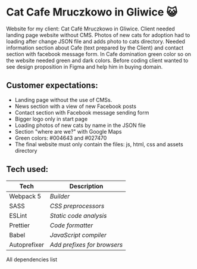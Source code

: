 # Cat Cafe Mruczkowo in Gliwice 😺

Website for my client: Cat Café Mruczkowo in Gliwice. Client needed landing page website without CMS. Photos of new cats for adoption had to loading after change JSON file and adds photo to cats directory. Needed information section about Cafe (text prepared by the Client) and contact section with facebook message form. In Cafe domination green color so on the website needed green and dark colors. Before coding client wanted to see design proposition in Figma and help him in buying domain.

## Customer expectations:
- Landing page without the use of CMSs.
- News section with a view of new Facebook posts
- Contact section with Facebook message sending form
- Bigger logo only in start page
- Loading photos of new cats by name in the JSON file
- Section "where are we?" with Google Maps
- Green colors: #004643 and #027470 
- The final website must only contain the files: js, html, css and assets directory

## Tech used:
| Tech | Description |
| -- | --|
| Webpack 5 | _Builder_ |
| SASS | _CSS preprocessors_ |
| ESLint | _Static code analysis_ |
| Prettier | _Code formatter_ |
| Babel | _JavaScript compiler_ |
| Autoprefixer | _Add prefixes for browsers_ |

All dependencies list
